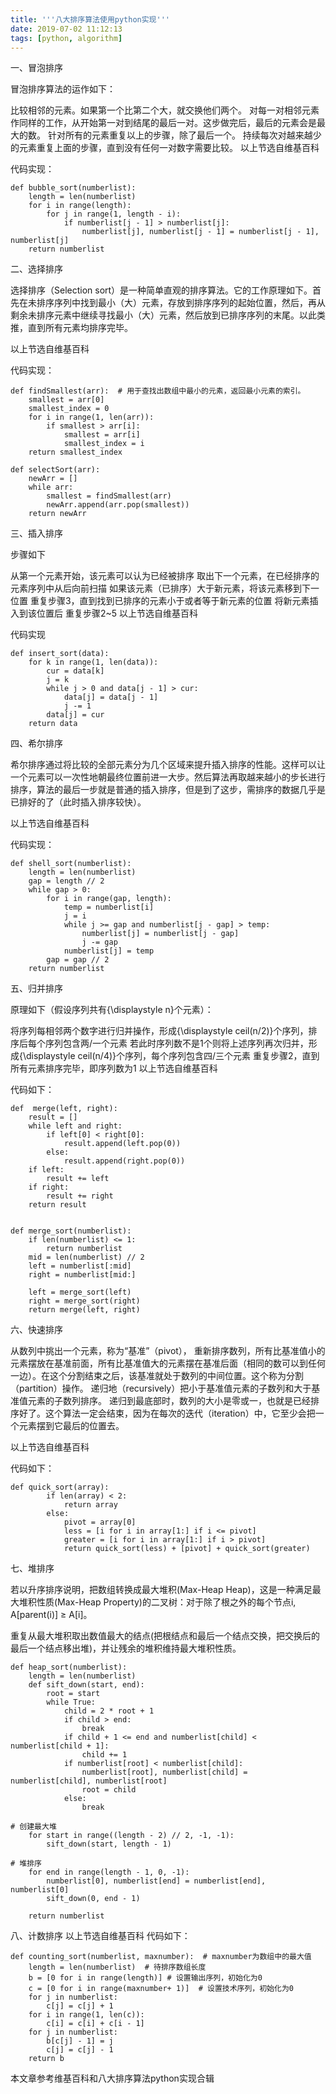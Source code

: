 ```yaml
---
title: '''八大排序算法使用python实现'''
date: 2019-07-02 11:12:13
tags: [python, algorithm]
---
```

一、冒泡排序

冒泡排序算法的运作如下：

比较相邻的元素。如果第一个比第二个大，就交换他们两个。
对每一对相邻元素作同样的工作，从开始第一对到结尾的最后一对。这步做完后，最后的元素会是最大的数。
针对所有的元素重复以上的步骤，除了最后一个。
持续每次对越来越少的元素重复上面的步骤，直到没有任何一对数字需要比较。
以上节选自维基百科

代码实现：

```
def bubble_sort(numberlist):
    length = len(numberlist)
    for i in range(length):
        for j in range(1, length - i):
            if numberlist[j - 1] > numberlist[j]:
                numberlist[j], numberlist[j - 1] = numberlist[j - 1], numberlist[j]
    return numberlist
```

二、选择排序

选择排序（Selection sort）是一种简单直观的排序算法。它的工作原理如下。首先在未排序序列中找到最小（大）元素，存放到排序序列的起始位置，然后，再从剩余未排序元素中继续寻找最小（大）元素，然后放到已排序序列的末尾。以此类推，直到所有元素均排序完毕。

以上节选自维基百科

代码实现：

    def findSmallest(arr):  # 用于查找出数组中最小的元素，返回最小元素的索引。
        smallest = arr[0]
        smallest_index = 0
        for i in range(1, len(arr)):
            if smallest > arr[i]:
                smallest = arr[i]
                smallest_index = i
        return smallest_index
    
    def selectSort(arr):
        newArr = []
        while arr:
            smallest = findSmallest(arr)
            newArr.append(arr.pop(smallest))
        return newArr

 

三、插入排序

步骤如下

从第一个元素开始，该元素可以认为已经被排序
取出下一个元素，在已经排序的元素序列中从后向前扫描
如果该元素（已排序）大于新元素，将该元素移到下一位置
重复步骤3，直到找到已排序的元素小于或者等于新元素的位置
将新元素插入到该位置后
重复步骤2~5
以上节选自维基百科

代码实现

    def insert_sort(data):
        for k in range(1, len(data)):
            cur = data[k]
            j = k
            while j > 0 and data[j - 1] > cur:
                data[j] = data[j - 1]
                j -= 1
            data[j] = cur
        return data

四、希尔排序

希尔排序通过将比较的全部元素分为几个区域来提升插入排序的性能。这样可以让一个元素可以一次性地朝最终位置前进一大步。然后算法再取越来越小的步长进行排序，算法的最后一步就是普通的插入排序，但是到了这步，需排序的数据几乎是已排好的了（此时插入排序较快）。

以上节选自维基百科

代码实现：

```
def shell_sort(numberlist):
    length = len(numberlist)
    gap = length // 2
    while gap > 0:
        for i in range(gap, length):
            temp = numberlist[i]
            j = i
            while j >= gap and numberlist[j - gap] > temp:
                numberlist[j] = numberlist[j - gap]
                j -= gap
            numberlist[j] = temp
        gap = gap // 2
    return numberlist
```

五、归并排序

原理如下（假设序列共有{\displaystyle n}个元素）：

将序列每相邻两个数字进行归并操作，形成{\displaystyle ceil(n/2)}个序列，排序后每个序列包含两/一个元素
若此时序列数不是1个则将上述序列再次归并，形成{\displaystyle ceil(n/4)}个序列，每个序列包含四/三个元素
重复步骤2，直到所有元素排序完毕，即序列数为1
以上节选自维基百科

代码如下：

```
def  merge(left, right):
    result = []
    while left and right:
        if left[0] < right[0]:
            result.append(left.pop(0))
        else:
            result.append(right.pop(0))
    if left:
        result += left
    if right:
        result += right
    return result


def merge_sort(numberlist):
    if len(numberlist) <= 1:
        return numberlist
    mid = len(numberlist) // 2
    left = numberlist[:mid]
    right = numberlist[mid:]

    left = merge_sort(left)
    right = merge_sort(right)
    return merge(left, right)
```

六、快速排序

从数列中挑出一个元素，称为“基准”（pivot），
重新排序数列，所有比基准值小的元素摆放在基准前面，所有比基准值大的元素摆在基准后面（相同的数可以到任何一边）。在这个分割结束之后，该基准就处于数列的中间位置。这个称为分割（partition）操作。
递归地（recursively）把小于基准值元素的子数列和大于基准值元素的子数列排序。
递归到最底部时，数列的大小是零或一，也就是已经排序好了。这个算法一定会结束，因为在每次的迭代（iteration）中，它至少会把一个元素摆到它最后的位置去。

以上节选自维基百科

代码如下：

```
def quick_sort(array):
        if len(array) < 2:
            return array
        else:
            pivot = array[0]
            less = [i for i in array[1:] if i <= pivot]
            greater = [i for i in array[1:] if i > pivot]
            return quick_sort(less) + [pivot] + quick_sort(greater)
```

七、堆排序

若以升序排序说明，把数组转换成最大堆积(Max-Heap Heap)，这是一种满足最大堆积性质(Max-Heap Property)的二叉树：对于除了根之外的每个节点i, A[parent(i)] ≥ A[i]。

重复从最大堆积取出数值最大的结点(把根结点和最后一个结点交换，把交换后的最后一个结点移出堆)，并让残余的堆积维持最大堆积性质。

```
def heap_sort(numberlist):
    length = len(numberlist)
    def sift_down(start, end):
        root = start
        while True:
            child = 2 * root + 1
            if child > end:
                break
            if child + 1 <= end and numberlist[child] < numberlist[child + 1]:
                child += 1
            if numberlist[root] < numberlist[child]:
                numberlist[root], numberlist[child] = numberlist[child], numberlist[root]
                root = child
            else:
                break
    
# 创建最大堆
    for start in range((length - 2) // 2, -1, -1):
        sift_down(start, length - 1)

# 堆排序
    for end in range(length - 1, 0, -1):
        numberlist[0], numberlist[end] = numberlist[end], numberlist[0]
        sift_down(0, end - 1)
    
    return numberlist
```

八、计数排序
以上节选自维基百科
代码如下：

```
def counting_sort(numberlist, maxnumber):  # maxnumber为数组中的最大值
    length = len(numberlist)  # 待排序数组长度
    b = [0 for i in range(length)] # 设置输出序列，初始化为0
    c = [0 for i in range(maxnumber+ 1)]  # 设置技术序列，初始化为0
    for j in numberlist:
        c[j] = c[j] + 1
    for i in range(1, len(c)):
        c[i] = c[i] + c[i - 1]
    for j in numberlist:
        b[c[j] - 1] = j
        c[j] = c[j] - 1
    return b
```

本文章参考维基百科和八大排序算法python实现合辑